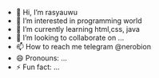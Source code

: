 - 👋 Hi, I’m rasyauwu
- 👀 I’m interested in programming world
- 🌱 I’m currently learning html,css, java
- 💞️ I’m looking to collaborate on ...
- 📫 How to reach me telegram @nerobion
- 😄 Pronouns: ...
- ⚡ Fun fact: ...

<!---
rasyauwu/rasyauwu is a ✨ special ✨ repository because its `README.md` (this file) appears on your GitHub profile.
You can click the Preview link to take a look at your changes.
--->
